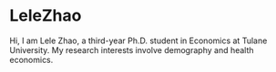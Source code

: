# LeleZhao
Hi, I am Lele Zhao, a third-year Ph.D. student in Economics at Tulane University. My research interests involve demography and health economics. 
